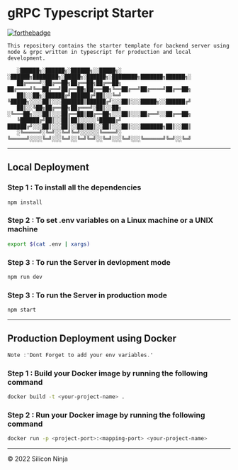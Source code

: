 # gRPC Typescript Starter

[![forthebadge](https://forthebadge.com/images/badges/made-with-typescript.svg)](https://forthebadge.com)

```This repository contains the starter template for backend server using node & grpc written in typescript for production and local development. ```

```
   ░██████╗░██████╗░██████╗░░█████╗░  ░██████╗████████╗░█████╗░██████╗░████████╗███████╗██████╗░
   ██╔════╝░██╔══██╗██╔══██╗██╔══██╗  ██╔════╝╚══██╔══╝██╔══██╗██╔══██╗╚══██╔══╝██╔════╝██╔══██╗
   ██║░░██╗░██████╔╝██████╔╝██║░░╚═╝  ╚█████╗░░░░██║░░░███████║██████╔╝░░░██║░░░█████╗░░██████╔╝
   ██║░░╚██╗██╔══██╗██╔═══╝░██║░░██╗  ░╚═══██╗░░░██║░░░██╔══██║██╔══██╗░░░██║░░░██╔══╝░░██╔══██╗
   ╚██████╔╝██║░░██║██║░░░░░╚█████╔╝  ██████╔╝░░░██║░░░██║░░██║██║░░██║░░░██║░░░███████╗██║░░██║
   ░╚═════╝░╚═╝░░╚═╝╚═╝░░░░░░╚════╝░  ╚═════╝░░░░╚═╝░░░╚═╝░░╚═╝╚═╝░░╚═╝░░░╚═╝░░░╚══════╝╚═╝░░╚═╝
```
----
## </b>Local Deployment</b>
### Step 1 : To install all the dependencies
 
 ```bash
 npm install
 ```
### Step 2 : To set .env variables on a Linux machine or a UNIX machine
 
 ```bash
 export $(cat .env | xargs)
 ```
### Step 3 : To run the Server in devlopment mode
 
 ```bash
 npm run dev
 ```

### Step 3 : To run the Server in production mode
 
 ```bash
 npm start
 ```
---
## <b>Production Deployment using Docker</b>

```csharp
Note :'Dont Forget to add your env variables.'
```
### Step 1 : Build your Docker image by running the following command 
```bash
docker build -t <your-project-name> .
```

### Step 2 : Run your Docker image by running the following command 
```bash
docker run -p <project-port>:<mapping-port> <your-project-name>
```
----
© 2022 Silicon Ninja
